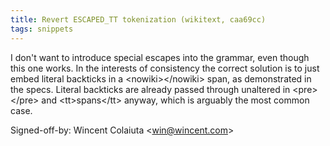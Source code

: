 ```yaml
---
title: Revert ESCAPED_TT tokenization (wikitext, caa69cc)
tags: snippets
---
```


I don't want to introduce special escapes into the grammar, even though this one works. In the interests of consistency the correct solution is to just embed literal backticks in a &lt;nowiki&gt;&lt;/nowiki&gt; span, as demonstrated in the specs. Literal backticks are already passed through unaltered in &lt;pre&gt;&lt;/pre&gt; and &lt;tt&gt;spans&lt;/tt&gt; anyway, which is arguably the most common case.

Signed-off-by: Wincent Colaiuta &lt;win@wincent.com&gt;
